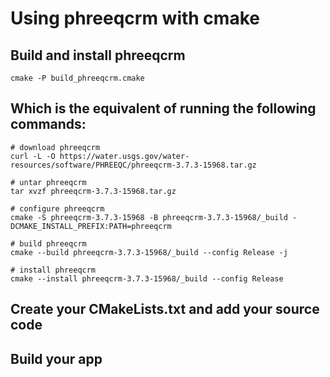 # Using phreeqcrm with cmake


## Build and install phreeqcrm


```
cmake -P build_phreeqcrm.cmake
```

## Which is the equivalent of running the following commands:


```
# download phreeqcrm
curl -L -O https://water.usgs.gov/water-resources/software/PHREEQC/phreeqcrm-3.7.3-15968.tar.gz

# untar phreeqcrm
tar xvzf phreeqcrm-3.7.3-15968.tar.gz

# configure phreeqcrm
cmake -S phreeqcrm-3.7.3-15968 -B phreeqcrm-3.7.3-15968/_build -DCMAKE_INSTALL_PREFIX:PATH=phreeqcrm

# build phreeqcrm
cmake --build phreeqcrm-3.7.3-15968/_build --config Release -j

# install phreeqcrm
cmake --install phreeqcrm-3.7.3-15968/_build --config Release
```

## Create your CMakeLists.txt and add your source code


## Build your app

